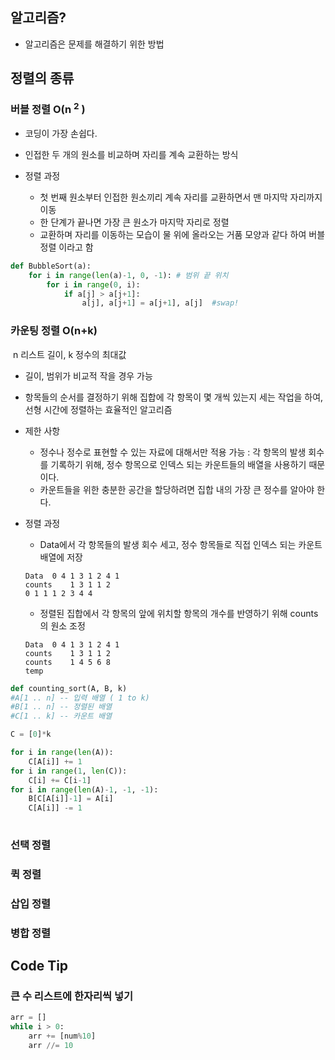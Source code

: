 ## 알고리즘?

- 알고리즘은 문제를 해결하기 위한 방법

## 정렬의 종류

### 버블 정렬 O(n <sup>2</sup> )

- 코딩이 가장 손쉽다.

- 인접한 두 개의 원소를 비교하며 자리를 계속 교환하는 방식
- 정렬 과정
  - 첫 번째 원소부터 인접한 원소끼리 계속 자리를 교환하면서 맨 마지막 자리까지 이동
  - 한 단계가 끝나면 가장 큰 원소가 마지막 자리로 정렬
  - 교환하며 자리를 이동하는 모습이 물 위에 올라오는 거품 모양과 같다 하여 버블 정렬 이라고 함

~~~python
def BubbleSort(a):
    for i in range(len(a)-1, 0, -1): # 범위 끝 위치
        for i in range(0, i):
            if a[j] > a[j+1]:
                a[j], a[j+1] = a[j+1], a[j]	 #swap!
~~~



### 카운팅 정렬 O(n+k) 

​		n 리스트 길이, k 정수의 최대값

- 길이, 범위가 비교적 작을 경우 가능

- 항목들의 순서를 결정하기 위해 집합에 각 항목이 몇 개씩 있는지 세는 작업을 하여, 선형 시간에 정렬하는 효율적인 알고리즘

- 제한 사항

  - 정수나 정수로 표현할 수 있는 자료에 대해서만 적용 가능 : 각 항목의 발생 회수를 기록하기 위해, 정수 항목으로 인덱스 되는 카운트들의 배열을 사용하기 때문이다.
  - 카운트들을 위한 충분한 공간을 할당하려면 집합 내의 가장 큰 정수를 알아야 한다.

- 정렬 과정

  - Data에서 각 항목들의 발생 회수 세고, 정수 항목들로 직접 인덱스 되는 카운트 배열에 저장

  ~~~
  Data 	0 4 1 3 1 2 4 1
  counts 	1 3 1 1 2
  0 1 1 1 2 3 4 4
  ~~~

  - 정렬된 집합에서 각 항목의 앞에 위치할 항목의 개수를 반영하기 위해 counts의 원소 조정

  ~~~
  Data 	0 4 1 3 1 2 4 1
  counts 	1 3 1 1 2
  counts 	1 4 5 6 8
  temp	
  ~~~

~~~python
def counting_sort(A, B, k)
#A[1 .. n] -- 입력 배열 ( 1 to k)
#B[1 .. n] -- 정렬된 배열
#C[1 .. k] -- 카운트 배열

C = [0]*k

for i in range(len(A)):
    C[A[i]] += 1
for i in range(1, len(C)):
    C[i] += C[i-1]
for i in range(len(A)-1, -1, -1):
    B[C[A[i]]-1] = A[i]
    C[A[i]] -= 1
    
~~~



### 선택 정렬



### 퀵 정렬



### 삽입 정렬



### 병합 정렬



## Code Tip

### 큰 수 리스트에 한자리씩 넣기

~~~python
arr = []
while i > 0:
    arr += [num%10]
    arr //= 10
~~~





